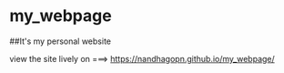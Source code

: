 # my_webpage

##It's my personal website

view the site lively on ===>     https://nandhagopn.github.io/my_webpage/
